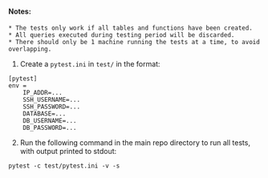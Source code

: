 #### Notes:
```
* The tests only work if all tables and functions have been created.
* All queries executed during testing period will be discarded.
* There should only be 1 machine running the tests at a time, to avoid overlapping.
```

1. Create a `pytest.ini` in `test/` in the format:

```
[pytest]
env =
    IP_ADDR=...
    SSH_USERNAME=...
    SSH_PASSWORD=...
    DATABASE=...
    DB_USERNAME=...
    DB_PASSWORD=...

```

2. Run the following command in the main repo directory to run all tests, with output printed to stdout:

```
pytest -c test/pytest.ini -v -s
```
